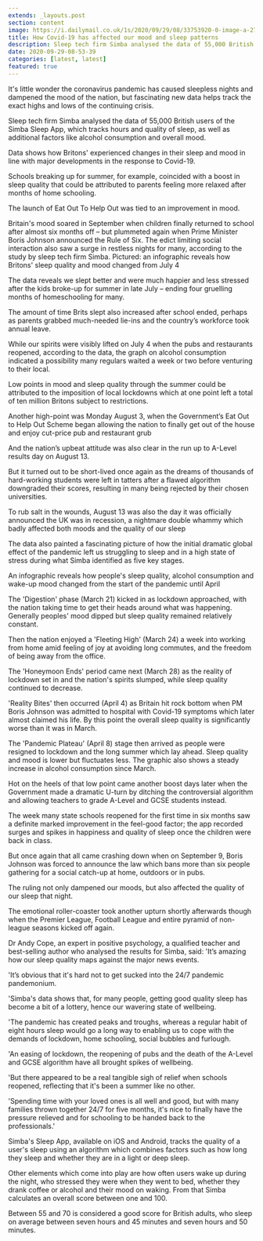 ```yaml
---
extends: _layouts.post
section: content
image: https://i.dailymail.co.uk/1s/2020/09/29/08/33753920-0-image-a-27_1601364653610.jpg 
title: How Covid-19 has affected our mood and sleep patterns 
description: Sleep tech firm Simba analysed the data of 55,000 British users of the Simba Sleep App, which tracks hours and quality of sleep, as well as additional factors like alcohol consumption. 
date: 2020-09-29-08-53-39 
categories: [latest, latest] 
featured: true 
--- 
```

It's little wonder the coronavirus pandemic has caused sleepless nights and dampened the mood of the nation, but fascinating new data helps track the exact highs and lows of the continuing crisis. 

Sleep tech firm Simba analysed the data of 55,000 British users of the Simba Sleep App, which tracks hours and quality of sleep, as well as additional factors like alcohol consumption and overall mood. 

Data shows how Britons' experienced changes in their sleep and mood in line with major developments in the response to Covid-19. 

Schools breaking up for summer, for example, coincided with a boost in sleep quality that could be attributed to parents feeling more relaxed after months of home schooling. 

The launch of Eat Out To Help Out was tied to an improvement in mood.  

Britain's mood soared in September when children finally returned to school after almost six months off – but plummeted again when Prime Minister Boris Johnson announced the Rule of Six. The edict limiting social interaction also saw a surge in restless nights for many, according to the study by sleep tech firm Simba. Pictured: an infographic reveals how Britons' sleep quality and mood changed from July 4

The data reveals we slept better and were much happier and less stressed after the kids broke-up for summer in late July – ending four gruelling months of homeschooling for many. 

The amount of time Brits slept also increased after school ended, perhaps as parents grabbed much-needed lie-ins and the country’s workforce took annual leave.

While our spirits were visibly lifted on July 4 when the pubs and restaurants reopened, according to the data, the graph on alcohol consumption indicated a possibility many regulars waited a week or two before venturing to their local. 

Low points in mood and sleep quality through the summer could be attributed to the imposition of local lockdowns which at one point left a total of ten million Britons subject to restrictions. 

Another high-point was Monday August 3, when the Government’s Eat Out to Help Out Scheme began allowing the nation to finally get out of the house and enjoy cut-price pub and restaurant grub

And the nation’s upbeat attitude was also clear in the run up to A-Level results day on August 13.

But it turned out to be short-lived once again as the dreams of thousands of hard-working students were left in tatters after a flawed algorithm downgraded their scores, resulting in many being rejected by their chosen universities.

To rub salt in the wounds, August 13 was also the day it was officially announced the UK was in recession, a nightmare double whammy which badly affected both moods and the quality of our sleep

The data also painted a fascinating picture of how the initial dramatic global effect of the pandemic left us struggling to sleep and in a high state of stress during what Simba identified as five key stages.

An infographic reveals how people's sleep quality, alcohol consumption and wake-up mood changed from the start of the pandemic until April

The 'Digestion' phase (March 21) kicked in as lockdown approached, with the nation taking time to get their heads around what was happening. Generally peoples' mood dipped but sleep quality remained relatively constant.

Then the nation enjoyed a 'Fleeting High' (March 24) a week into working from home amid feeling of joy at avoiding long commutes, and the freedom of being away from the office.

The 'Honeymoon Ends' period came next (March 28) as the reality of lockdown set in and the nation's spirits slumped, while sleep quality continued to decrease.

'Reality Bites' then occurred (April 4) as Britain hit rock bottom when PM Boris Johnson was admitted to hospital with Covid-19 symptoms which later almost claimed his life. By this point the overall sleep quality is significantly worse than it was in March.

The 'Pandemic Plateau' (April 8) stage then arrived as people were resigned to lockdown and the long summer which lay ahead. Sleep quality and mood is lower but fluctuates less. The graphic also shows a steady increase in alcohol consumption since March.

Hot on the heels of that low point came another boost days later when the Government made a dramatic U-turn by ditching the controversial algorithm and allowing teachers to grade A-Level and GCSE students instead.

The week many state schools reopened for the first time in six months saw a definite marked improvement in the feel-good factor; the app recorded surges and spikes in happiness and quality of sleep once the children were back in class.

But once again that all came crashing down when on September 9, Boris Johnson was forced to announce the law which bans more than six people gathering for a social catch-up at home, outdoors or in pubs.

The ruling not only dampened our moods, but also affected the quality of our sleep that night.

The emotional roller-coaster took another upturn shortly afterwards though when the Premier League, Football League and entire pyramid of non-league seasons kicked off again.

Dr Andy Cope, an expert in positive psychology, a qualified teacher and best-selling author who analysed the results for Simba, said: 'It’s amazing how our sleep quality maps against the major news events.

'It’s obvious that it's hard not to get sucked into the 24/7 pandemic pandemonium.

'Simba's data shows that, for many people, getting good quality sleep has become a bit of a lottery, hence our wavering state of wellbeing.

'The pandemic has created peaks and troughs, whereas a regular habit of eight hours sleep would go a long way to enabling us to cope with the demands of lockdown, home schooling, social bubbles and furlough.

'An easing of lockdown, the reopening of pubs and the death of the A-Level and GCSE algorithm have all brought spikes of wellbeing.

'But there appeared to be a real tangible sigh of relief when schools reopened, reflecting that it's been a summer like no other.

'Spending time with your loved ones is all well and good, but with many families thrown together 24/7 for five months, it's nice to finally have the pressure relieved and for schooling to be handed back to the professionals.' 

Simba's Sleep App, available on iOS and Android, tracks the quality of a user's sleep using an algorithm which combines factors such as how long they sleep and whether they are in a light or deep sleep.

Other elements which come into play are how often users wake up during the night, who stressed they were when they went to bed, whether they drank coffee or alcohol and their mood on waking. From that Simba calculates an overall score between one and 100.

Between 55 and 70 is considered a good score for British adults, who sleep on average between seven hours and 45 minutes and seven hours and 50 minutes.

